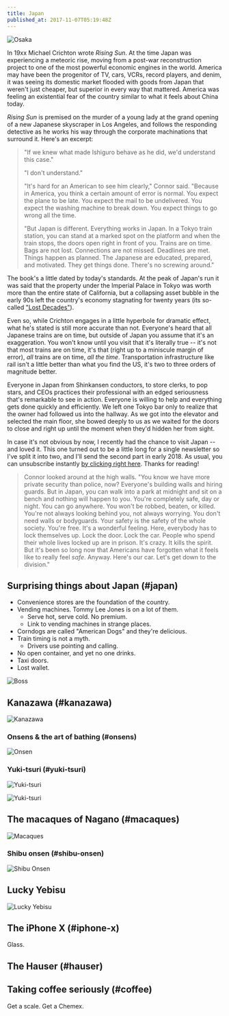 ```yaml
---
title: Japan
published_at: 2017-11-07T05:19:48Z
---
```


![Osaka](/assets/passages/002-japan/osaka@2x.jpg)

In 19xx Michael Crichton wrote _Rising Sun_. At the time
Japan was experiencing a meteoric rise, moving from a
post-war reconstruction project to one of the most powerful
economic engines in the world. America may have been the
progenitor of TV, cars, VCRs, record players, and denim, it
was seeing its domestic market flooded with goods from
Japan that weren't just cheaper, but superior in every way
that mattered. America was feeling an existential fear of
the country similar to what it feels about China today.

_Rising Sun_ is premised on the murder of a young lady at
the grand opening of a new Japanese skyscraper in Los
Angeles, and follows the responding detective as he works
his way through the corporate machinations that surround
it. Here's an excerpt:

> "If we knew what made Ishiguro behave as he did, we'd
> understand this case."
>
> "I don't understand."
>
> "It's hard for an American to see him clearly," Connor
> said. "Because in America, you think a certain amount of
> error is normal. You expect the plane to be late. You
> expect the mail to be undelivered. You expect the washing
> machine to break down. You expect things to go wrong all
> the time.
>
> "But Japan is different. Everything works in Japan. In a
> Tokyo train station, you can stand at a marked spot on
> the platform and when the train stops, the doors open
> right in front of you. Trains are on time. Bags are not
> lost. Connections are not missed. Deadlines are met.
> Things happen as planned. The Japanese are educated,
> prepared, and motivated. They get things done. There's no
> screwing around."

The book's a little dated by today's standards. At the peak
of Japan's run it was said that the property under the
Imperial Palace in Tokyo was worth more than the entire
state of California, but a collapsing asset bubble in the
early 90s left the country's economy stagnating for twenty
years (its so-called ["Lost Decades"][lostdecades]).

Even so, while Crichton engages in a little hyperbole for
dramatic effect, what he's stated is still more accurate
than not. Everyone's heard that all Japanese trains are on
time, but outside of Japan you assume that it's an
exaggeration. You won't know until you visit that it's
literally true -- it's not that most trains are on time,
it's that (right up to a miniscule margin of error), _all_
trains are on time, _all the time_. Transportation
infrastructure like rail isn't a little better than what
you find the US, it's two to three orders of magnitude
better.

Everyone in Japan from Shinkansen conductors, to store
clerks, to pop stars, and CEOs practices their professional
with an edged seriousness that's remarkable to see in
action. Everyone is willing to help and everything gets
done quickly and efficiently. We left one Tokyo bar only to
realize that the owner had followed us into the hallway. As
we got into the elevator and selected the main floor, she
bowed deeply to us as we waited for the doors to close and
right up until the moment when they'd hidden her from
sight.

In case it's not obvious by now, I recently had the chance
to visit Japan -- and loved it. This one turned out to be a
little long for a single newsletter so I've split it into
two, and I'll send the second part in early 2018. As usual,
you can unsubscribe instantly [by clicking right
here][unsubscribe]. Thanks for reading!

> Connor looked around at the high walls. "You know we have
> more private security than police, now? Everyone's
> building walls and hiring guards. But in Japan, you can
> walk into a park at midnight and sit on a bench and
> nothing will happen to you. You're completely safe, day
> or night. You can go anywhere. You won't be robbed,
> beaten, or killed. You're not always looking behind you,
> not always worrying. You don't need walls or bodyguards.
> Your safety is the safety of the whole society. You're
> free. It's a wonderful feeling. Here, everybody has to
> lock themselves up. Lock the door. Lock the car. People
> who spend their whole lives locked up are in prison. It's
> crazy. It kills the spirit. But it's been so long now
> that Americans have forgotten what it feels like to
> really feel _safe_. Anyway. Here's our car. Let's get
> down to the division."

## Surprising things about Japan (#japan)

* Convenience stores are the foundation of the country.
* Vending machines. Tommy Lee Jones is on a lot of them.
    * Serve hot, serve cold. No premium.
    * Link to vending machines in strange places.
* Corndogs are called "American Dogs" and they're delicious.
* Train timing is not a myth.
    * Drivers use pointing and calling.
* No open container, and yet no one drinks.
* Taxi doors.
* Lost wallet.

![Boss](/assets/passages/002-japan/boss@2x.jpg)

## Kanazawa (#kanazawa)

![Kanazawa](/assets/passages/002-japan/kanazawa@2x.jpg)

### Onsens & the art of bathing (#onsens)

![Onsen](/assets/passages/002-japan/onsen@2x.jpg)

### Yuki-tsuri (#yuki-tsuri)

![Yuki-tsuri](/assets/passages/002-japan/yuki-tsuri-1@2x.jpg)

![Yuki-tsuri](/assets/passages/002-japan/yuki-tsuri-2@2x.jpg)

## The macaques of Nagano (#macaques)

![Macaques](/assets/passages/002-japan/macaques@2x.jpg)

### Shibu onsen (#shibu-onsen)

![Shibu Onsen](/assets/passages/002-japan/shibu-onsen@2x.jpg)

## Lucky Yebisu

![Lucky Yebisu](/assets/passages/002-japan/lucky-yebisu@2x.jpg)

## The iPhone X (#iphone-x)

Glass.

## The Hauser (#hauser)

## Taking coffee seriously (#coffee)

Get a scale. Get a Chemex.

[lostdecades]: https://en.wikipedia.org/wiki/Lost_Decade_(Japan)
[unsubscribe]: %unsubscribe_url%
